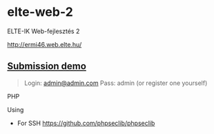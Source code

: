 # elte-web-2

ELTE-IK Web-fejlesztés 2

http://ermi46.web.elte.hu/

## [Submission demo](http://webprogramozas.inf.elte.hu/hallgatok/alexaegis/library/)

> Login: admin@admin.com Pass: admin (or register one yourself)

PHP

Using 
- For SSH https://github.com/phpseclib/phpseclib